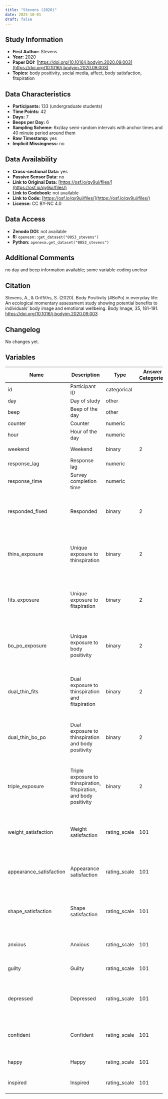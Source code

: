 ```yaml
---
title: "Stevens (2020)"
date: 2025-10-01
draft: false
---
```



## Study Information

- **First Author:** Stevens
- **Year:** 2020
- **Paper DOI:** [https://doi.org/10.1016/j.bodyim.2020.09.003](https://doi.org/10.1016/j.bodyim.2020.09.003)
- **Topics:** body positivity, social media, affect, body satisfaction, fitspiration

## Data Characteristics

- **Participants:** 133 (undergraduate students)
- **Time Points:** 42
- **Days:** 7
- **Beeps per Day:** 6
- **Sampling Scheme:** 6x/day semi-random intervals with anchor times and 40 minute period around them
- **Raw Timestamp:** yes
- **Implicit Missingness:** no

## Data Availability

- **Cross-sectional Data:** yes
- **Passive Sensor Data:** no
- **Link to Original Data:** [https://osf.io/qy9uj/files/](https://osf.io/qy9uj/files/)
- **Link to Codebook:** not available
- **Link to Code:** [https://osf.io/qy9uj/files/](https://osf.io/qy9uj/files/)
- **License:** CC BY-NC 4.0

## Data Access

- **Zenodo DOI:** not available
- **R:** `openesm::get_dataset("0053_stevens")`
- **Python:** `openesm.get_dataset("0053_stevens")`

## Additional Comments

no day and beep information available; some variable coding unclear


## Citation

Stevens, A., & Griffiths, S. (2020). Body Positivity (#BoPo) in everyday life: An ecological momentary assessment study showing potential benefits to individuals’ body image and emotional wellbeing. Body Image, 35, 181–191. https://doi.org/10.1016/j.bodyim.2020.09.003




## Changelog

No changes yet.

## Variables

| Name | Description | Type | Answer Categories | Details | Labels | Transformation | Source | Assessment Type | Construct | Comments |
|------|-------------|------|------------------|---------|--------|----------------|--------|----------------|----------|----------|
| id | Participant ID | categorical |  |  |  |  |  | ESM |  |  |
| day | Day of study | other |  |  |  |  |  | ESM |  |  |
| beep | Beep of the day | other |  |  |  |  |  | ESM |  |  |
| counter | Counter | numeric |  |  |  |  |  | ESM |  |  |
| hour | Hour of the day | numeric |  |  |  |  |  | ESM |  |  |
| weekend | Weekend | binary | 2 |  | 0 = no<br>1 = yes |  |  | ESM |  |  |
| response_lag | Response lag | numeric |  | Survey response time (in minutes, max. 45 minutes) |  |  |  | ESM | response time |  |
| response_time | Survey completion time | numeric |  | Survey completion time (in minutes) |  |  |  | ESM | response time |  |
| responded_fixed | Responded | binary | 2 | Meaning not fully clear, either whether participants completed the survey at all or whether they experienced some of the content stated below | 0 = no<br>1 = yes |  |  | ESM |  |  |
| thins_exposure | Unique exposure to thinspiration | binary | 2 | Have you seen thinspiration since the last questionnaire? | 0 = No exposure<br>1 = Thinspiration exposure only |  | Recoded by the authors to indicate unique exposure | ESM | thinspiration, media exposure, body image |  |
| fits_exposure | Unique exposure to fitspiration | binary | 2 | Have you seen fitspiration since the last questionnaire? | 0 = No exposure<br>1 = Fitspiration exposure only |  | Recoded by the authors to indicate unique exposure | ESM | fitspiration, media exposure, body image |  |
| bo_po_exposure | Unique exposure to body positivity | binary | 2 | Have you seen body positivity since the last questionnaire? | 0 = No exposure<br>1 = Body positivity exposure only |  | Recoded by the authors to indicate unique exposure | ESM | body positivity, media exposure, body image |  |
| dual_thin_fits | Dual exposure to thinspiration and fitspiration | binary | 2 | Have you seen thinspiration/fitspiration since the last questionnaire? | 0 = No exposure<br>1 = Thinspiration and fitspiration exposure |  | Recoded by the authors to indicate double exposure | ESM | thinspiration, fitspiration, media exposure, body image |  |
| dual_thin_bo_po | Dual exposure to thinspiration and body positivity | binary | 2 | Have you seen thinspiration/body positivity since the last questionnaire? | 0 = No exposure<br>1 = Thinspiration and body positivity exposure |  | Recoded by the authors to indicate double exposure | ESM | thinspiration, body positivity, media exposure, body image |  |
| triple_exposure | Triple exposure to thinspiration, fitspiration, and body positivity | binary | 2 | Have you seen thinspiration/fitspiration/body positivity since the last questionnaire? | 0 = No exposure<br>1 = Thinspiration, fitspiration, and body positivity exposure |  | Recoded by the authors to indicate triple exposure | ESM | thinspiration, fitspiration, body positivity, media exposure, body image |  |
| weight_satisfaction | Weight satisfaction | rating_scale | 101 | How satisfied with your weight are you right now? | 0 = extremely dissatisfied<br>100 = extremely satisfied |  |  | ESM | weight satisfaction, body satisfaction, body image, self-concept |  |
| appearance_satisfaction | Appearance satisfaction | rating_scale | 101 | How satisfied with your appearance are you right now? | 0 = extremely dissatisfied<br>100 = extremely satisfied |  |  | ESM | appearance satisfaction, body satisfaction, body image, self-concept |  |
| shape_satisfaction | Shape satisfaction | rating_scale | 101 | How satisfied with your shape are you right now? | 0 = extremely dissatisfied<br>100 = extremely satisfied |  |  | ESM | shape satisfaction, body satisfaction, body image, self-concept |  |
| anxious | Anxious | rating_scale | 101 | How anxious are you right now? | 0 = not at all<br>100 = extremely |  |  | ESM | anxiety, negative affect, affect, neuroticism, big five |  |
| guilty | Guilty | rating_scale | 101 | How guilty are you right now? | 0 = not at all<br>100 = extremely |  |  | ESM | guilt, negative affect, affect |  |
| depressed | Depressed | rating_scale | 101 | How depressed are you right now? Wording not fully clear here, as the article states "upset" instead of depressed | 0 = not at all<br>100 = extremely |  |  | ESM | depression, negative affect, affect, neuroticism, big five, psychopathology |  |
| confident | Confident | rating_scale | 101 | How confident are you right now? | 0 = not at all<br>100 = extremely |  |  | ESM | confidence, self-efficacy, positive affect, affect, big five, extraversion |  |
| happy | Happy | rating_scale | 101 | How happy are you right now? | 0 = not at all<br>100 = extremely |  |  | ESM | happiness, positive affect, affect |  |
| inspired | Inspired | rating_scale | 101 | How inspired are you right now? | 0 = not at all<br>100 = extremely |  |  | ESM | inspiration, positive affect, affect |  |
